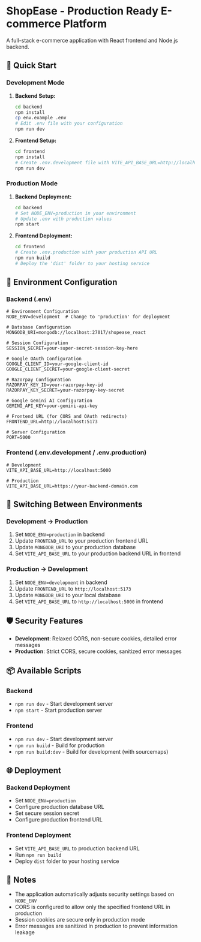 # ShopEase - Production Ready E-commerce Platform

A full-stack e-commerce application with React frontend and Node.js backend.

## 🚀 Quick Start

### Development Mode

1. **Backend Setup:**
   ```bash
   cd backend
   npm install
   cp env.example .env
   # Edit .env file with your configuration
   npm run dev
   ```

2. **Frontend Setup:**
   ```bash
   cd frontend
   npm install
   # Create .env.development file with VITE_API_BASE_URL=http://localhost:5000
   npm run dev
   ```

### Production Mode

1. **Backend Deployment:**
   ```bash
   cd backend
   # Set NODE_ENV=production in your environment
   # Update .env with production values
   npm start
   ```

2. **Frontend Deployment:**
   ```bash
   cd frontend
   # Create .env.production with your production API URL
   npm run build
   # Deploy the 'dist' folder to your hosting service
   ```

## 🔧 Environment Configuration

### Backend (.env)
```env
# Environment Configuration
NODE_ENV=development  # Change to 'production' for deployment

# Database Configuration
MONGODB_URI=mongodb://localhost:27017/shopease_react

# Session Configuration
SESSION_SECRET=your-super-secret-session-key-here

# Google OAuth Configuration
GOOGLE_CLIENT_ID=your-google-client-id
GOOGLE_CLIENT_SECRET=your-google-client-secret

# Razorpay Configuration
RAZORPAY_KEY_ID=your-razorpay-key-id
RAZORPAY_KEY_SECRET=your-razorpay-key-secret

# Google Gemini AI Configuration
GEMINI_API_KEY=your-gemini-api-key

# Frontend URL (for CORS and OAuth redirects)
FRONTEND_URL=http://localhost:5173

# Server Configuration
PORT=5000
```

### Frontend (.env.development / .env.production)
```env
# Development
VITE_API_BASE_URL=http://localhost:5000

# Production
VITE_API_BASE_URL=https://your-backend-domain.com
```

## 🔄 Switching Between Environments

### Development → Production
1. Set `NODE_ENV=production` in backend
2. Update `FRONTEND_URL` to your production frontend URL
3. Update `MONGODB_URI` to your production database
4. Set `VITE_API_BASE_URL` to your production backend URL in frontend

### Production → Development
1. Set `NODE_ENV=development` in backend
2. Update `FRONTEND_URL` to `http://localhost:5173`
3. Update `MONGODB_URI` to your local database
4. Set `VITE_API_BASE_URL` to `http://localhost:5000` in frontend

## 🛡️ Security Features

- **Development**: Relaxed CORS, non-secure cookies, detailed error messages
- **Production**: Strict CORS, secure cookies, sanitized error messages

## 📦 Available Scripts

### Backend
- `npm run dev` - Start development server
- `npm start` - Start production server

### Frontend
- `npm run dev` - Start development server
- `npm run build` - Build for production
- `npm run build:dev` - Build for development (with sourcemaps)

## 🌐 Deployment

### Backend Deployment
- Set `NODE_ENV=production`
- Configure production database URL
- Set secure session secret
- Configure production frontend URL

### Frontend Deployment
- Set `VITE_API_BASE_URL` to production backend URL
- Run `npm run build`
- Deploy `dist` folder to your hosting service

## 📝 Notes

- The application automatically adjusts security settings based on `NODE_ENV`
- CORS is configured to allow only the specified frontend URL in production
- Session cookies are secure only in production mode
- Error messages are sanitized in production to prevent information leakage 